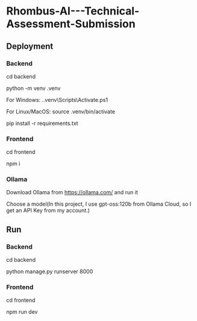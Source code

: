 # Rhombus-AI---Technical-Assessment-Submission

## Deployment
### Backend
cd backend

python -m venv .venv

For Windows: .\.venv\Scripts\Activate.ps1

For Linux/MacOS: source .venv/bin/activate

pip install -r requirements.txt

### Frontend
cd frontend

npm i

### Ollama
Download Ollama from https://ollama.com/ and run it

Choose a model(In this project, I use gpt-oss:120b from Ollama Cloud, so I get an API Key from my account.)

## Run
### Backend
cd backend

python manage.py runserver 8000

### Frontend
cd frontend

npm run dev
